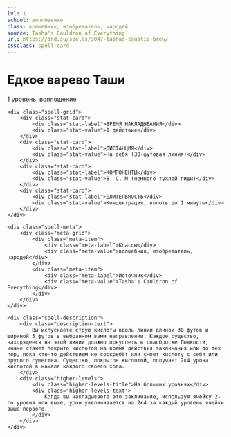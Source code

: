 ```yaml
---
lvl: 1
school: воплощение
class: волшебник, изобретатель, чародей
source: Tasha's Cauldron of Everything
url: https://dnd.su/spells/3047-tashas-caustic-brew/
cssclass: spell-card
---
```


<div class="spell-container">
    <div class="spell-header">
        <h1 class="spell-name">Едкое варево Таши</h1>
        <div class="spell-level">1 уровень, воплощение</div>
    </div>
    
    <div class="spell-grid">
        <div class="stat-card">
            <div class="stat-label">ВРЕМЯ НАКЛАДЫВАНИЯ</div>
            <div class="stat-value">1 действие</div>
        </div>
        <div class="stat-card">
            <div class="stat-label">ДИСТАНЦИЯ</div>
            <div class="stat-value">На себя (30-футовая линия)</div>
        </div>
        <div class="stat-card">
            <div class="stat-label">КОМПОНЕНТЫ</div>
            <div class="stat-value">В, С, М (немного тухлой пищи)</div>
        </div>
        <div class="stat-card">
            <div class="stat-label">ДЛИТЕЛЬНОСТЬ</div>
            <div class="stat-value">Концентрация, вплоть до 1 минуты</div>
        </div>
    </div>
    
    <div class="spell-meta">
        <div class="meta-grid">
            <div class="meta-item">
                <div class="meta-label">Классы</div>
                <div class="meta-value">волшебник, изобретатель, чародей</div>
            </div>
            <div class="meta-item">
                <div class="meta-label">Источник</div>
                <div class="meta-value">Tasha's Cauldron of Everything</div>
            </div>
        </div>
    </div>
    
    <div class="spell-description">
        <div class="description-text">
            Вы испускаете струю кислоты вдоль линии длиной 30 футов и шириной 5 футов в выбранном вами направлении. Каждое существо, находящееся на этой линии должно преуспеть в спасброске Ловкости, иначе станет покрыто кислотой на время действия заклинания или до тех пор, пока кто-то действием не соскребёт или смоет кислоту с себя или другого существа. Существо, покрытое кислотой, получает 2к4 урона кислотой в начале каждого своего хода.
        </div>
        <div class="higher-levels">
            <div class="higher-levels-title">На больших уровнях</div>
            <div class="higher-levels-text">
                Когда вы накладываете это заклинание, используя ячейку 2-го уровня или выше, урон увеличивается на 2к4 за каждый уровень ячейки выше первого.
            </div>
        </div>
    </div>
</div>